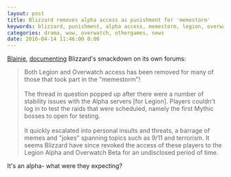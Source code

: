```yaml
---
layout: post
title: Blizzard removes alpha access as punishment for 'memestorm'
keywords: blizzard, punishment, alpha access, memestorm, legion, overwatch
categories: drama, wow, overwatch, othergames, news
date: 2016-04-14 11:46:00 0:00
---
```


[Blainie](http://www.icy-veins.com/forums/user/28900-blainie/), [documenting](http://www.icy-veins.com/forums/topic/20035-blizzard-removing-alpha-access-as-punishment/) Blizzard's smackdown on its own forums: 

> Both Legion and Overwatch access has been removed for many of those that took part in the "memestorm"!<br><br>The thread in question popped up after there were a number of stability issues with the Alpha servers [for Legion]. Players couldn't log in to test the raids that were scheduled, namely the first Mythic bosses to open for testing.<br><br>It quickly escalated into personal insults and threats, a barrage of memes and "jokes" spanning topics such as 9/11 and terrorism. It seems Blizzard have since revoked the access of these players to the Legion Alpha and Overwatch Beta for an undisclosed period of time. 

It's an alpha- what were they expecting? 